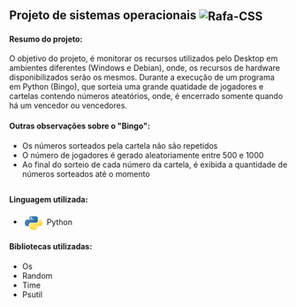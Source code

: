 <h2>Projeto de sistemas operacionais  <img src="https://cdn.jsdelivr.net/gh/devicons/devicon/icons/linux/linux-original.svg" align="center" alt="Rafa-CSS" height="30" width="40" ></h2>

#### Resumo do projeto:

O objetivo do projeto, é monitorar os recursos utilizados pelo Desktop em ambientes diferentes (Windows e Debian), onde, os recursos de hardware disponibilizados serão os mesmos. Durante a execução de um programa em Python (Bingo), que sorteia uma grande quatidade de jogadores e cartelas contendo números ateatórios, onde, é encerrado somente quando há um vencedor ou vencedores.

#### Outras observações sobre o "Bingo":
- Os números sorteados pela cartela não são repetidos
- O número de jogadores é gerado aleatoriamente entre 500 e 1000
- Ao final do sorteio de cada número da cartela, é exibida a quantidade de números sorteados até o momento
<h2></h2>

#### Linguagem utilizada:
- <img align="center" alt="Clara-Python" height="30" width="40" src="https://raw.githubusercontent.com/devicons/devicon/master/icons/python/python-original.svg"> Python

#### Bibliotecas utilizadas:

- Os
- Random
- Time
- Psutil
